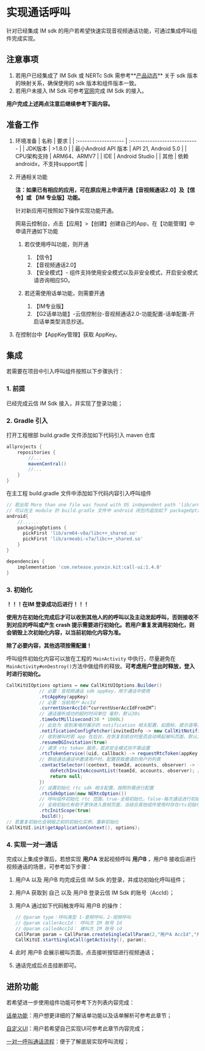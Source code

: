 # 实现通话呼叫

针对已经集成 IM sdk 的用户若希望快速实现音视频通话功能，可通过集成呼叫组件完成实现。

## 注意事项
1. 若用户已经集成了 IM Sdk 或 NERTc Sdk 需参考**[产品动态](./产品动态-Android.md)** 关于 sdk 版本的映射关系，确保使用的 sdk 版本和组件版本一致。
2. 若用户未接入 IM Sdk 可参考[官网](https://doc.yunxin.163.com/docs/TM5MzM5Njk/zU4NzUxNjI?platformId=60002)完成 IM Sdk 的接入。

**用户完成上述两点注意后继续参考下面内容。**


## 准备工作
1. 环境准备
   | 名称                 | 要求                          |
   | :------------------- | :---------------------------- |
   | JDK版本              | >1.8.0                        |
   | 最小Android API 版本 | API 21, Android 5.0           |
   | CPU架构支持          | ARM64、ARMV7                  |
   | IDE                  | Android Studio                |
   | 其他                 | 依赖androidx，不支持support库 |


2. 开通相关功能

    **注：如果已有相应的应用，可在原应用上申请开通【音视频通话2.0】及【信令】或 【IM 专业版】功能。**

   针对新应用可按照如下操作实现功能开通。

   网易云控制台，点击【应用】>【创建】创建自己的App，在【功能管理】中申请开通如下功能

   1. 若仅使用呼叫功能，则开通

      1. 【信令】
      2. 【音视频通话2.0】
      3. 【安全模式】- 组件支持使用安全模式以及非安全模式，开启安全模式请咨询相应SO。
   2. 若还需使用话单功能，则需要开通
      1. 【IM专业版】
      2. 【G2话单功能】-云信控制台-音视频通话2.0-功能配置-话单配置-开启话单类型消息抄送。

  3. 在控制台中【AppKey管理】获取 AppKey。

## 集成

若需要在项目中引入呼叫组件按照以下步骤执行：

### 1. 前提 

已经完成云信 IM Sdk 接入，并实现了登录功能；

### 2. Gradle 引入

打开工程根部 build.gradle 文件添加如下代码引入 maven 仓库

```groovy
allprojects {
    repositories {
        //...
        mavenCentral()
        //...
    }
}
```

在主工程 build.gradle 文件中添加如下代码内容引入呼叫组件

```groovy
// 若出现 More than one file was found with OS independent path 'lib/arm64-v8a/libc++_shared.so'.
// 可以在主 module 的 build.gradle 文件中 android 闭包内追加如下 packageOptions 配置
android{
  	//......
    packagingOptions {
      pickFirst 'lib/arm64-v8a/libc++_shared.so'
      pickFirst 'lib/armeabi-v7a/libc++_shared.so'
  	}
}

dependencies {
    implementation 'com.netease.yunxin.kit:call-ui:1.4.0'
}
```

### 3. 初始化

**！！！在IM 登录成功后进行！！！**

**使用方在初始化完成后才可以收到其他人的的呼叫以及主动发起呼叫，否则接收不到对应的呼叫或产生 crash 提示需要进行初始化。若用户重复发调用初始化，则会销毁上次初始化内容，以当前初始化内容为准。**

**除了必要内容，其他选项按需配置！**

呼叫组件初始化内容可以放在工程的 `MainActivity` 中执行，尽量避免在 `MainActivity#onDestroy()`方法中做组件的释放。**可考虑用户登出时释放，登入时进行初始化。**

```java
CallKitUIOptions options = new CallKitUIOptions.Builder()
			// 必要：音视频通话 sdk appKey，用于通话中使用
			.rtcAppKey(appKey)
			// 必要：当前用户 AccId
			.currentUserAccId(“currentUserAccIdFromIM”)
			// 通话接听成功的超时时间单位 毫秒，默认30s
			.timeOutMillisecond(30 * 1000L)
			// 此处为 收到来电时展示的 notification 相关配置，如图标，提示语等。
			.notificationConfigFetcher(invitedInfo -> new CallKitNotificationConfig(R.drawable.ic_logo))
			// 收到被叫时若 app 在后台，在恢复到前台时是否自动唤起被叫页面，默认为 true
			.resumeBGInvitation(true)
			// 请求 rtc token 服务，若非安全模式则不需设置
			.rtcTokenService((uid, callback) -> requestRtcToken(appKey, uid, callback)) // 自己实现的 token 请求方法
			// 群组通话通话中邀请用户时，配置获取邀请的用户的列表
			.contactSelector((context, teamId, accounts, observer) -> {
				doFetchInviteAccountList(teamId, accounts, observer); // 自己实现的方法
				return null;
			})
			// 设置初始化 rtc sdk 相关配置，按照所需进行配置
			.rtcSdkOption(new NERtcOption())
			// 呼叫组件初始化 rtc 范围，true-全局初始化，false-每次通话进行初始化以及销毁
			// 全局初始化有助于更快进入首帧页面，当结合其他组件使用时存在rtc初始化冲突可设置false
			.rtcInitScope(true)
			.build();
// 若重复初始化会销毁之前的初始化实例，重新初始化
CallKitUI.init(getApplicationContext(), options);
```

### 4. 实现一对一通话

完成以上集成步骤后，若想实现 **用户A** 发起视频呼叫 **用户B** ，用户B 接收后进行视频通话的场景，可参考如下步骤：

1. 用户A 以及 用户B 均完成云信 IM Sdk 的登录，并成功初始化呼叫组件；

2. 用户A 获取到 自己 以及 用户B 登录云信 IM Sdk 的账号（AccId）；

3. 用户A 通过如下代码触发呼叫 用户B 的操作：

   ```java
   // @param type：呼叫类型 1-音频呼叫，2-视频呼叫
   // @param callerAccId： 呼叫方 IM 账号 Id
   // @param calledAccId： 被叫方 IM 账号 id
   CallParam param = CallParam.createSingleCallParam(2,"用户A AccId","用户B AccId");
   CallKitUI.startSingleCall(getActivity(), param);
   ```
   
4. 此时 用户B 会展示被叫页面，点击接听按钮进行视频通话；

5. 通话完成后点击挂断即可。

## 进阶功能

若希望进一步使用组件功能可参考下方列表内容完成：

[话单功能](../进阶功能/Android/话单功能.md)：用户想更详细的了解话单功能以及话单解析可参考此章节；

[自定义UI](../进阶功能/Android/自定义UI.md)：用户若希望自己实现UI可参考此章节内容完成；

[一对一呼叫通话流程](../进阶功能/Android/一对一呼叫通话流程.md)：便于了解底层实现呼叫流程；
